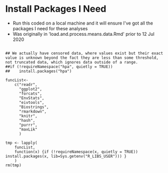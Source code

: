 # Install Packages I Need 
- Run this coded on a local machine and it will ensure I've got all the packages I need for these analyses
- Was originally in 'load.and.process.means.data.Rmd' prior to 12 Jul 2020

```{r}

## We actually have censored data, where values exist but their exact value is unknown beyond the fact they are less than some threshold, not truncated data, which ignores data outside of a range.
##if (!requireNamespace("hpa", quietly = TRUE))
##    install.packages("hpa")

funcList<-
    c("readr",
      "ggplot2",
      "forcats", 
      "EnvStats",
      "eivtools",
      "Biostrings",
      "rmarkdown",
      "knitr",
      "hash",
      "purrr",
      "maxLik"
      )

tmp <- lapply(
    funcList,
    function(x) {if (!requireNamespace(x, quietly = TRUE)) install.packages(x, lib=Sys.getenv("R_LIBS_USER"))) }
    )
rm(tmp)
```

